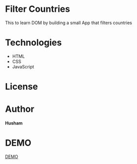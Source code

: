 # Filter Countries
This to learn DOM by building a small App that filters countries
# Technologies 
- HTML
- CSS
- JavaScript
# License
# Author
#### Husham
# DEMO
[DEMO](https://husham007.github.io/integrify-filter-countries/)
